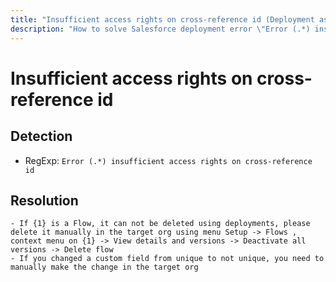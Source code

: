 ```yaml
---
title: "Insufficient access rights on cross-reference id (Deployment assistant)"
description: "How to solve Salesforce deployment error \"Error (.*) insufficient access rights on cross-reference id\""
---
```

<!-- markdownlint-disable MD013 -->
# Insufficient access rights on cross-reference id

## Detection

- RegExp: `Error (.*) insufficient access rights on cross-reference id`

## Resolution

```shell
- If {1} is a Flow, it can not be deleted using deployments, please delete it manually in the target org using menu Setup -> Flows , context menu on {1} -> View details and versions -> Deactivate all versions -> Delete flow
- If you changed a custom field from unique to not unique, you need to manually make the change in the target org
```
